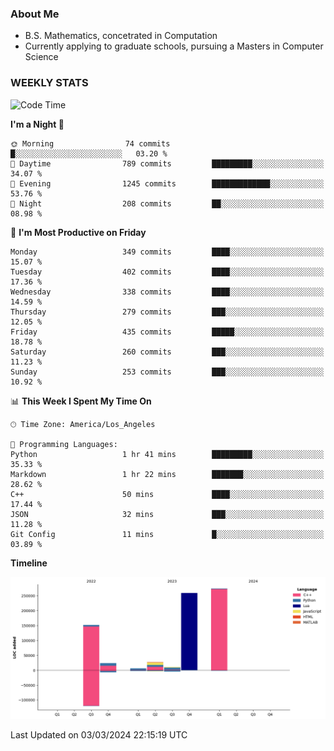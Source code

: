 ### About Me

- B.S. Mathematics, concetrated in Computation
- Currently applying to graduate schools, pursuing a Masters in Computer Science


### WEEKLY STATS
<!--START_SECTION:waka-->
![Code Time](http://img.shields.io/badge/Code%20Time-48%20hrs%2053%20mins-blue)

**I'm a Night 🦉** 

```text
🌞 Morning                74 commits          █░░░░░░░░░░░░░░░░░░░░░░░░   03.20 % 
🌆 Daytime                789 commits         █████████░░░░░░░░░░░░░░░░   34.07 % 
🌃 Evening                1245 commits        █████████████░░░░░░░░░░░░   53.76 % 
🌙 Night                  208 commits         ██░░░░░░░░░░░░░░░░░░░░░░░   08.98 % 
```
📅 **I'm Most Productive on Friday** 

```text
Monday                   349 commits         ████░░░░░░░░░░░░░░░░░░░░░   15.07 % 
Tuesday                  402 commits         ████░░░░░░░░░░░░░░░░░░░░░   17.36 % 
Wednesday                338 commits         ████░░░░░░░░░░░░░░░░░░░░░   14.59 % 
Thursday                 279 commits         ███░░░░░░░░░░░░░░░░░░░░░░   12.05 % 
Friday                   435 commits         █████░░░░░░░░░░░░░░░░░░░░   18.78 % 
Saturday                 260 commits         ███░░░░░░░░░░░░░░░░░░░░░░   11.23 % 
Sunday                   253 commits         ███░░░░░░░░░░░░░░░░░░░░░░   10.92 % 
```


📊 **This Week I Spent My Time On** 

```text
🕑︎ Time Zone: America/Los_Angeles

💬 Programming Languages: 
Python                   1 hr 41 mins        █████████░░░░░░░░░░░░░░░░   35.33 % 
Markdown                 1 hr 22 mins        ███████░░░░░░░░░░░░░░░░░░   28.62 % 
C++                      50 mins             ████░░░░░░░░░░░░░░░░░░░░░   17.44 % 
JSON                     32 mins             ███░░░░░░░░░░░░░░░░░░░░░░   11.28 % 
Git Config               11 mins             █░░░░░░░░░░░░░░░░░░░░░░░░   03.89 % 
```

**Timeline**

![Lines of Code chart](https://raw.githubusercontent.com/nickocruzm/nickocruzm/main/assets/bar_graph.png)


 Last Updated on 03/03/2024 22:15:19 UTC
<!--END_SECTION:waka-->
